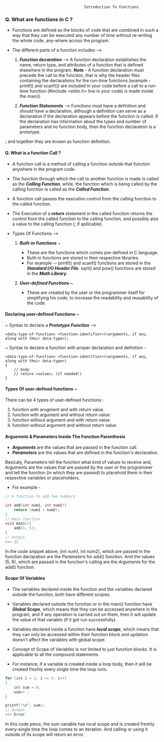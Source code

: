                                         Introduction To Functions 

### Q. What are functions in C ?
* Functions are defined as the blocks of code that are combined in such a way that they can be executed any number of time without re-writing the whole code, any-where across the program.

* The different parts of a function includes -->
    01. **_Function decaration_** --> 
    A function declaration establishes the name, return type, and attributes of a function that is defined elsewhere in the program. 
    **Note** - A function declaration must precede the call to the function, that is why the header files containing the declarations for the run-time functions (example - printf() and scanf()) are included in your code before a call to a run-time function (#include <stdio.h> line in your code) is made inside the main().

    02. **_Function Statements_** -->
    Functions must have a definition and should have a declaration, although a definition can serve as a declaration if the declaration appears before the function is called. If the declaration has information about the types and number of parameters and no function body, then the function declaration is a prototype.

; and together they are known as function definition.


#### Q. What is a function Call ?
* A function call is a method of calling a function outside that function anywhere in the program code. 
* The function through which the call to another function is made is called as the **_Calling Function_**, while, the function which is being called by the calling function is called as the **_Called Function_**.

* A function call passes the execution control from the calling function to the called function.

* The Execution of a **_return_** statement in the called function returns the control from the called function to the calling function, and possibly also a value to the calling function (, if apllicable).



* Types Of Functions -->
    01. **_Built-in Functions_** ~ 
        * These are the functions which comes pre-defined in C language.   
        * Built-in functions are stored in their respective libraries. 
        * For example -- 
            printf() and scanf() functions are stored in the **_Standard I/O Header File_**.
            sqrt() and pow() functions are stored in the **_Math Library_**.

    02. **_User-defined Functions_** ~
        * These are created by the user or the programmer itself for simplifying his code, to increase the readability and reusability of the code.

#### Declaring user-defined Functions ~

~ Syntax to declare a **_Prototype Function_** -->

    <data-type-of-function> <function-identifier>(<arguments, if any, along with their data-type>);

~ Syntax to declare a function with proper declaration and definition -

    <data-type-of-function> <function-identifier>(<arguments, if any, along with their data-type>)
    {
        // body
        // return <value>; (if needed!)
    }


#### Types Of user-defined functions ~
There can be 4 types of user-defined functions :

01. function with arugment and with return value.
02. function with argument and without return value.
03. function without argument and with return value.
04. function without argument and without return value.

#### Arguemnts & Parameters Inside The Function Parenthesis

* **_Arguments_** are the values that are passed in the function call.
* **_Parameters_** are the values that are defined in the function's declaration. 

Basicaly, Parameters tell the function what kind of values to receive and, Arguments are the values that are passed by the user or the programmer and tell the function (in which they are passed) to placehold them in their respective variables or placeholders.

* For example -  
```c
// A function to add two numbers

int add(int num1, int num2){
    return (num1 + num2);
}
// Main function
void main(){
    add(5, 6);
}
// Output 
>>> 11
```
In the code snippet above, (int num1, int num2), which are passed in the function declaration are the *Parameters* for add() function. And the values (5, 6), which are passed in the function's calling are the *Arguments* for the add() function.

#### Scope Of Variables
* The variables declared inside the function and the variables declared outside the function, both have different scopes.

* Variables declared outside the function or in the main() function have **_Global Scope_**, which means that they can be accessed anywhere in the program, and if any operation is carried out on them, then it will update the value of that variable (if it got run successfully).

* Variables declared inside a function have **_local scope_**, which means that they can only be accessed within their function block and updation doesn't affect the variables with global scope.

* Concept of Scope of Variables is not limited to just function blocks. It is applicable to all the compound statements.

* For instance, if a variable is created inside a loop body, then it will be created freshly every single time the loop runs.
```c
for (int i = 1; i <= 5; i++)
{
    int sum = 0;
    sum++ ;
}

printf("%d", sum);
// Output
>>> Error
```

In this code piece, the sum variable has local scope and is created freshly every-single time the loop comes to an iteration. And calling or using it outside of its scope will return an error.
